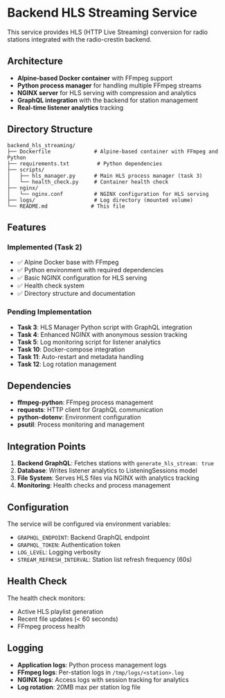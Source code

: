 # Backend HLS Streaming Service

This service provides HLS (HTTP Live Streaming) conversion for radio stations integrated with the radio-crestin backend.

## Architecture

- **Alpine-based Docker container** with FFmpeg support
- **Python process manager** for handling multiple FFmpeg streams
- **NGINX server** for HLS serving with compression and analytics
- **GraphQL integration** with the backend for station management
- **Real-time listener analytics** tracking

## Directory Structure

```
backend_hls_streaming/
├── Dockerfile              # Alpine-based container with FFmpeg and Python
├── requirements.txt         # Python dependencies
├── scripts/
│   ├── hls_manager.py      # Main HLS process manager (task 3)
│   └── health_check.py     # Container health check
├── nginx/
│   └── nginx.conf          # NGINX configuration for HLS serving
├── logs/                   # Log directory (mounted volume)
└── README.md              # This file
```

## Features

### Implemented (Task 2)
- ✅ Alpine Docker base with FFmpeg
- ✅ Python environment with required dependencies  
- ✅ Basic NGINX configuration for HLS serving
- ✅ Health check system
- ✅ Directory structure and documentation

### Pending Implementation
- **Task 3**: HLS Manager Python script with GraphQL integration
- **Task 4**: Enhanced NGINX with anonymous session tracking
- **Task 5**: Log monitoring script for listener analytics
- **Task 10**: Docker-compose integration
- **Task 11**: Auto-restart and metadata handling
- **Task 12**: Log rotation management

## Dependencies

- **ffmpeg-python**: FFmpeg process management
- **requests**: HTTP client for GraphQL communication
- **python-dotenv**: Environment configuration
- **psutil**: Process monitoring and management

## Integration Points

1. **Backend GraphQL**: Fetches stations with `generate_hls_stream: true`
2. **Database**: Writes listener analytics to ListeningSessions model
3. **File System**: Serves HLS files via NGINX with analytics tracking
4. **Monitoring**: Health checks and process management

## Configuration

The service will be configured via environment variables:
- `GRAPHQL_ENDPOINT`: Backend GraphQL endpoint
- `GRAPHQL_TOKEN`: Authentication token
- `LOG_LEVEL`: Logging verbosity
- `STREAM_REFRESH_INTERVAL`: Station list refresh frequency (60s)

## Health Check

The health check monitors:
- Active HLS playlist generation
- Recent file updates (< 60 seconds)
- FFmpeg process health

## Logging

- **Application logs**: Python process management logs
- **FFmpeg logs**: Per-station logs in `/tmp/logs/<station>.log`
- **NGINX logs**: Access logs with session tracking for analytics
- **Log rotation**: 20MB max per station log file